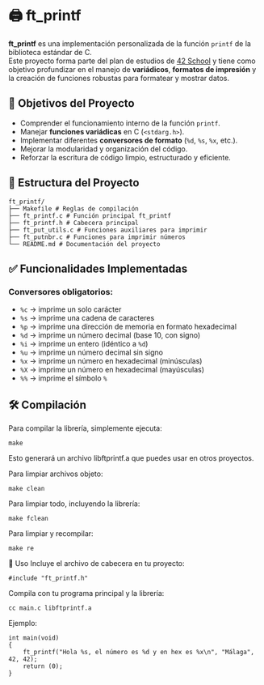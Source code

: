 # 🖨️ ft_printf

**ft_printf** es una implementación personalizada de la función `printf` de la biblioteca estándar de C.  
Este proyecto forma parte del plan de estudios de [42 School](https://42.fr) y tiene como objetivo profundizar en el manejo de **variádicos**, **formatos de impresión** y la creación de funciones robustas para formatear y mostrar datos.

## 🧠 Objetivos del Proyecto

- Comprender el funcionamiento interno de la función `printf`.
- Manejar **funciones variádicas** en C (`<stdarg.h>`).
- Implementar diferentes **conversores de formato** (`%d`, `%s`, `%x`, etc.).
- Mejorar la modularidad y organización del código.
- Reforzar la escritura de código limpio, estructurado y eficiente.

## 📁 Estructura del Proyecto
```
ft_printf/
├── Makefile # Reglas de compilación
├── ft_printf.c # Función principal ft_printf
├── ft_printf.h # Cabecera principal
├── ft_put_utils.c # Funciones auxiliares para imprimir
├── ft_putnbr.c # Funciones para imprimir números
└── README.md # Documentación del proyecto
```

## ✅ Funcionalidades Implementadas

### Conversores obligatorios:
- `%c` → imprime un solo carácter
- `%s` → imprime una cadena de caracteres
- `%p` → imprime una dirección de memoria en formato hexadecimal
- `%d` → imprime un número decimal (base 10, con signo)
- `%i` → imprime un entero (idéntico a `%d`)
- `%u` → imprime un número decimal sin signo
- `%x` → imprime un número en hexadecimal (minúsculas)
- `%X` → imprime un número en hexadecimal (mayúsculas)
- `%%` → imprime el símbolo `%`

## 🛠️ Compilación

Para compilar la librería, simplemente ejecuta:
```
make
```
Esto generará un archivo libftprintf.a que puedes usar en otros proyectos.

Para limpiar archivos objeto:
```
make clean
```
Para limpiar todo, incluyendo la librería:
```
make fclean
```
Para limpiar y recompilar:
```
make re
```
📌 Uso
Incluye el archivo de cabecera en tu proyecto:
```
#include "ft_printf.h"
```
Compila con tu programa principal y la librería:
```
cc main.c libftprintf.a
```
Ejemplo:
```
int main(void)
{
    ft_printf("Hola %s, el número es %d y en hex es %x\n", "Málaga", 42, 42);
    return (0);
}
```
